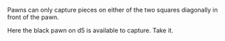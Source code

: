 Pawns can only capture pieces on either of the two squares diagonally in front of the pawn.

Here the black pawn on d5 is available to capture. Take it.